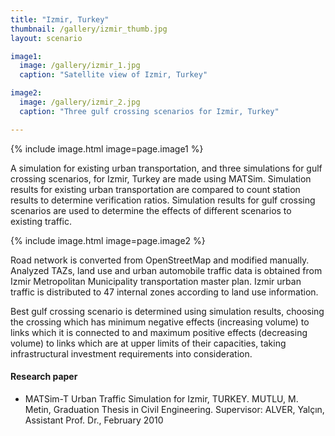 ```yaml
---
title: "Izmir, Turkey"
thumbnail: /gallery/izmir_thumb.jpg
layout: scenario

image1:
  image: /gallery/izmir_1.jpg
  caption: "Satellite view of Izmir, Turkey"

image2:
  image: /gallery/izmir_2.jpg
  caption: "Three gulf crossing scenarios for Izmir, Turkey"

---
```

{% include image.html image=page.image1 %}

A simulation for existing urban transportation, and three simulations for gulf crossing scenarios, for Izmir, Turkey are made using MATSim. Simulation results for existing urban transportation are compared to count station results to determine verification ratios. Simulation results for gulf crossing scenarios are used to determine the effects of different scenarios to existing traffic.

{% include image.html image=page.image2 %}

Road network is converted from OpenStreetMap and modified manually. Analyzed TAZs, land use and urban automobile traffic data is obtained from Izmir Metropolitan Municipality transportation master plan. Izmir urban traffic is distributed to 47 internal zones according to land use information.

Best gulf crossing scenario is determined using simulation results, choosing the crossing which has minimum negative effects (increasing volume) to links which it is connected to and maximum positive effects (decreasing volume) to links which are at upper limits of their capacities, taking infrastructural investment requirements into consideration.

#### Research paper

- MATSim-T Urban Traffic Simulation for Izmir, TURKEY. MUTLU, M. Metin, Graduation Thesis in Civil Engineering.
Supervisor: ALVER, Yalçın, Assistant Prof. Dr., February 2010

